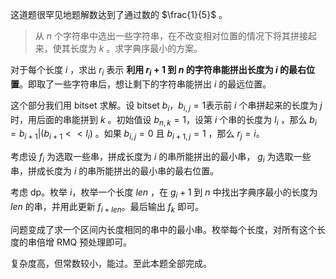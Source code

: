 这道题很罕见地题解数达到了通过数的 $\frac{1}{5}$ 。

> 从 $n$ 个字符串中选出一些字符串，在不改变相对位置的情况下将其拼接起来，使其长度为 $k$ 。求字典序最小的方案。

对于每个长度 $i$ ，求出 $r_i$ 表示 **利用 $r_i+1$ 到 $n$ 的字符串能拼出长度为 $i$ 的最右位置**。即取了一些字符串后，想让剩下的字符串能拼出 $i$ 的最远位置。

这个部分我们用 bitset 求解。设 bitset $b_i$，$b_{i,j}=1$表示前 $i$ 个串拼起来的长度为 $j$ 时，用后面的串能拼到 $k$ 。初始值设 $b_{n,k}=1$，设第 $i$ 个串的长度为 $l_i$ ，那么 $b_i=b_{i+1}|(b_{i+1}<<l_i)$ 。如果 $b_{i,j}=0$ 且 $b_{i+1,j}=1$ ，那么 $r_j=i$。

考虑设 $f_i$ 为选取一些串，拼成长度为 $i$ 的串所能拼出的最小串， $g_i$ 为选取一些串，拼成长度为 $i$ 的串所能拼出的最小串的最右位置。

考虑 dp。枚举 $i$，枚举一个长度 $len$ ，在 $g_i+1$ 到 $n$ 中找出字典序最小的长度为 $len$ 的串，并用此更新 $f_{i+len}$。最后输出 $f_k$ 即可。

问题变成了求一个区间内长度相同的串中的最小串。枚举每个长度，对所有这个长度的串倍增 RMQ 预处理即可。

复杂度高，但常数较小，能过。至此本题全部完成。